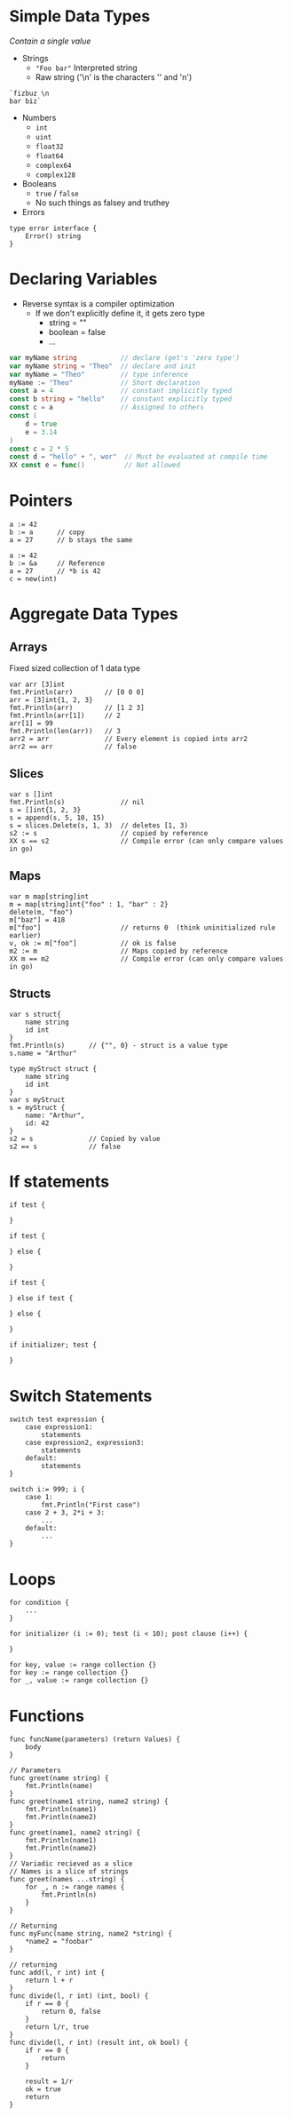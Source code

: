 # Simple Data Types

_Contain a single value_

-   Strings
    -   `"Foo bar"` Interpreted string
    -   Raw string ('\n' is the characters '\' and 'n')

```
`fizbuz \n
bar biz`
```

-   Numbers
    -   `int`
    -   `uint`
    -   `float32`
    -   `float64`
    -   `complex64`
    -   `complex128`
-   Booleans
    -   `true` / `false`
    -   No such things as falsey and truthey
-   Errors

```
type error interface {
    Error() string
}
```

# Declaring Variables

-   Reverse syntax is a compiler optimization
    -   If we don't explicitly define it, it gets zero type
        -   string = ""
        -   boolean = false
        -   ...

```go
var myName string           // declare (get's 'zero type')
var myName string = "Theo"  // declare and init
var myName = "Theo"         // type inference
myName := "Theo"            // Short declaration
const a = 4                 // constant implicitly typed
const b string = "hello"    // constant explicitly typed
const c = a                 // Assigned to others
const (
    d = true
    e = 3.14
)
const c = 2 * 5
const d = "hello" + ", wor"  // Must be evaluated at compile time
XX const e = func()          // Not allowed
```

# Pointers

```
a := 42
b := a      // copy
a = 27      // b stays the same
```

```
a := 42
b := &a     // Reference
a = 27      // *b is 42
c = new(int)
```

# Aggregate Data Types

## Arrays

Fixed sized collection of 1 data type

```
var arr [3]int
fmt.Println(arr)        // [0 0 0]
arr = [3]int{1, 2, 3}
fmt.Println(arr)        // [1 2 3]
fmt.Println(arr[1])     // 2
arr[1] = 99
fmt.Println(len(arr))   // 3
arr2 = arr              // Every element is copied into arr2
arr2 == arr             // false
```

## Slices

```
var s []int
fmt.Println(s)              // nil
s = []int{1, 2, 3}
s = append(s, 5, 10, 15)
s = slices.Delete(s, 1, 3)  // deletes [1, 3)
s2 := s                     // copied by reference
XX s == s2                  // Compile error (can only compare values in go)
```

## Maps

```
var m map[string]int
m = map[string]int{"foo" : 1, "bar" : 2}
delete(m, "foo")
m["baz"] = 418
m["foo"]                    // returns 0  (think uninitialized rule earlier)
v, ok := m["foo"]           // ok is false
m2 := m                     // Maps copied by reference
XX m == m2                  // Compile error (can only compare values in go)
```

## Structs

```
var s struct{
    name string
    id int
}
fmt.Println(s)      // {"", 0} - struct is a value type
s.name = "Arthur"

type myStruct struct {
    name string 
    id int
}
var s myStruct
s = myStruct {
    name: "Arthur",
    id: 42 
}
s2 = s              // Copied by value
s2 == s             // false
```

# If statements
```
if test {

}

if test {

} else {

}

if test {

} else if test {

} else {

}

if initializer; test {

}
```

# Switch Statements 
```
switch test expression {
    case expression1:
        statements
    case expression2, expression3:
        statements
    default:
        statements
}

switch i:= 999; i {
    case 1:
        fmt.Println("First case")
    case 2 + 3, 2*i + 3:
        ...
    default:
        ...
}
```

# Loops 
```
for condition {
    ...
}

for initializer (i := 0); test (i < 10); post clause (i++) {

}

for key, value := range collection {}
for key := range collection {}
for _, value := range collection {}
```

# Functions 
```
func funcName(parameters) (return Values) {
    body
}

// Parameters
func greet(name string) {
    fmt.Println(name)
}
func greet(name1 string, name2 string) {
    fmt.Println(name1)
    fmt.Println(name2)
}
func greet(name1, name2 string) {
    fmt.Println(name1)
    fmt.Println(name2)
}
// Variadic recieved as a slice
// Names is a slice of strings
func greet(names ...string) {
    for _, n := range names {
        fmt.Println(n)
    }
}

// Returning 
func myFunc(name string, name2 *string) {
    *name2 = "foobar"
}

// returning 
func add(l, r int) int {
    return l + r
}
func divide(l, r int) (int, bool) {
    if r == 0 {
        return 0, false 
    } 
    return l/r, true
}
func divide(l, r int) (result int, ok bool) {
    if r == 0 {
        return 
    }

    result = 1/r 
    ok = true 
    return
}
```
